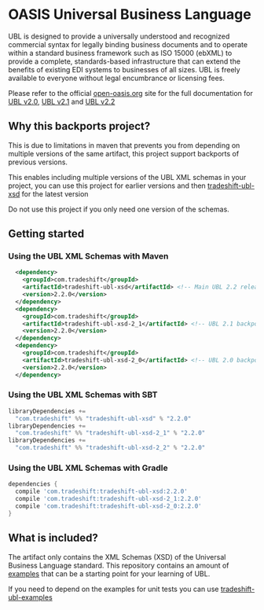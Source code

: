 OASIS Universal Business Language
=================================

UBL is designed to provide a universally understood and recognized commercial syntax for legally binding business documents and to operate within a standard business framework such as ISO 15000 (ebXML) to provide a complete, standards-based infrastructure that can extend the benefits of existing EDI systems to businesses of all sizes. UBL is freely available to everyone without legal encumbrance or licensing fees.

Please refer to the official [open-oasis.org](http://oasis-open.org/) site for the full documentation for [UBL v2.0](http://docs.oasis-open.org/ubl/os-UBL-2.0/UBL-2.0.html), [UBL v2.1](http://docs.oasis-open.org/ubl/os-UBL-2.1/UBL-2.1.html) and [UBL v2.2](https://docs.oasis-open.org/ubl/cs01-UBL-2.2/UBL-2.2.html)

## Why this backports project?

This is due to limitations in maven that prevents you from depending on multiple versions of the same artifact, this project support backports of previous versions.

This enables including multiple versions of the UBL XML schemas in your project, you can use this project for earlier versions and then [tradeshift-ubl-xsd](https://github.com/Tradeshift/tradeshift-ubl-xsd) for the latest version

Do not use this project if you only need one version of the schemas.

## Getting started

### Using the UBL XML Schemas with Maven

```xml
  <dependency>
    <groupId>com.tradeshift</groupId>
    <artifactId>tradeshift-ubl-xsd</artifactId> <!-- Main UBL 2.2 release -->
    <version>2.2.0</version>
  </dependency>
  <dependency>
    <groupId>com.tradeshift</groupId>
    <artifactId>tradeshift-ubl-xsd-2_1</artifactId> <!-- UBL 2.1 backports -->
    <version>2.2.0</version>
  </dependency>
  <dependency>
    <groupId>com.tradeshift</groupId>
    <artifactId>tradeshift-ubl-xsd-2_0</artifactId> <!-- UBL 2.0 backports -->
    <version>2.2.0</version>
  </dependency>
```

### Using the UBL XML Schemas with SBT
```sbt
libraryDependencies +=
  "com.tradeshift" %% "tradeshift-ubl-xsd" % "2.2.0"
libraryDependencies +=
  "com.tradeshift" %% "tradeshift-ubl-xsd-2_1" % "2.2.0"
libraryDependencies +=
  "com.tradeshift" %% "tradeshift-ubl-xsd-2_2" % "2.2.0"
```

### Using the UBL XML Schemas with Gradle
```gradle
dependencies {
  compile 'com.tradeshift:tradeshift-ubl-xsd:2.2.0'
  compile 'com.tradeshift:tradeshift-ubl-xsd-2_1:2.2.0'
  compile 'com.tradeshift:tradeshift-ubl-xsd-2_0:2.2.0'
}
```


## What is included?
The artifact only contains the XML Schemas (XSD) of the Universal Business Language standard. This repository contains an amount of [examples](src/test/resources/org/oasis-open/ubl/examples) that can be a starting point for your learning of UBL.

If you need to depend on the examples for unit tests you can use [tradeshift-ubl-examples](https://github.com/Tradeshift/tradeshift-ubl-examples)

